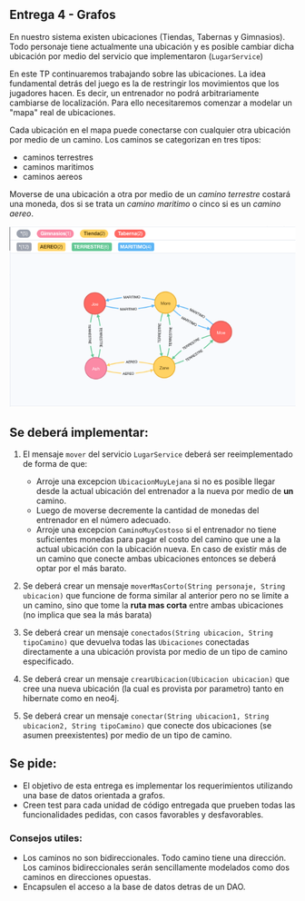 ## Entrega 4 - Grafos

En nuestro sistema existen ubicaciones (Tiendas, Tabernas y Gimnasios). Todo personaje
tiene actualmente una ubicación y es posible cambiar dicha ubicación por medio
del servicio que implementaron (`LugarService`)

En este TP continuaremos trabajando sobre las ubicaciones. La idea fundamental
detrás del juego es la de restringir los movimientos que los jugadores hacen. Es
decir, un entrenador no podrá arbitrariamente cambiarse de localización. Para ello
necesitaremos comenzar a modelar un "mapa" real de ubicaciones.

Cada ubicación en el mapa puede conectarse con cualquier otra ubicación por
medio de un camino. Los caminos se categorizan en tres tipos:

- caminos terrestres
- caminos maritimos
- caminos aereos

Moverse de una ubicación a otra por medio de un *camino terrestre* costará una moneda,
dos si se trata un *camino maritimo* o cinco si es un *camino aereo*.

<p align="center">
  <img src="graph.png" styles="width: 100%;" />
</p>

## Se deberá implementar:
1. El mensaje `mover` del servicio `LugarService` deberá ser reeimplementado de forma
de que:
    * Arroje una excepcion `UbicacionMuyLejana` si no es posible llegar desde
la actual ubicación del entrenador a la nueva por medio de **un** camino.
    * Luego de moverse decremente la cantidad de monedas del entrenador en el número
adecuado.
    * Arroje una excepcion `CaminoMuyCostoso` si el entrenador no tiene suficientes
monedas para pagar el costo del camino que une a la actual ubicación con la
ubicación nueva. En caso de existir más de un camino que conecte ambas ubicaciones
entonces se deberá optar por el más barato.

2. Se deberá crear un mensaje `moverMasCorto(String personaje, String ubicacion)`
que funcione de forma similar al anterior pero no se limite a un camino, sino que
tome la **ruta mas corta** entre ambas ubicaciones (no implica que sea la más barata)

3. Se deberá crear un mensaje `conectados(String ubicacion, String tipoCamino)` que
devuelva todas las `Ubicaciones` conectadas directamente a una ubicación provista
por medio de un tipo de camino especificado.

4. Se deberá crear un mensaje `crearUbicacion(Ubicacion ubicacion)` que cree
una nueva ubicación (la cual es provista por parametro) tanto en hibernate
como en neo4j.

5. Se deberá crear un mensaje `conectar(String ubicacion1, String ubicacion2, String tipoCamino)`
que conecte dos ubicaciones (se asumen preexistentes) por medio de un tipo de
camino.

## Se pide:
- El objetivo de esta entrega es implementar los requerimientos utilizando una
base de datos orientada a grafos.
- Creen test para cada unidad de código entregada que prueben todas las
funcionalidades pedidas, con casos favorables y desfavorables.

### Consejos utiles:
- Los caminos no son bidireccionales. Todo camino tiene una
  dirección. Los caminos bidireccionales serán sencillamente modelados como dos
  caminos en direcciones opuestas.
- Encapsulen el acceso a la base de datos detras de un DAO.